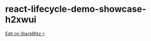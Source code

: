 # react-lifecycle-demo-showcase-h2xwui

[Edit on StackBlitz ⚡️](https://stackblitz.com/edit/react-lifecycle-demo-showcase-h2xwui)